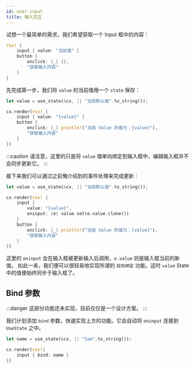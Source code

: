 ```yaml
---
id: user-input
title: 输入交互
---
```


试想一个最简单的需求，我们希望获取一个 Input 框中的内容：

```rust
rsx! {
    input { value: "当前值" }
    button {
        onclick: |_| {},
        "获取输入内容"
    }
}
```

先完成第一步，我们将 `value` 的当前值用一个 `state` 保存：

```rust
let value = use_state(&cx, || "当前默认值".to_string());

cx.render(rsx! {
    input { value: "{value}" }
    button {
        onclick: |_| println!("当前 Value 的值为：{value}"),
        "获取输入内容"
    }   
})
```
:::caution
请注意，这里的只是将 `value` 值单向绑定到输入框中，编辑输入框并不会同步更新它。
:::

接下来我们可以通过之前俺介绍到的事件处理来完成更新：

```rust
let value = use_state(&cx, || "当前默认值".to_string());

cx.render(rsx! {
    input {
        value: "{value}",
        oninput: |e| value.set(e.value.clone())
    }
    button {
        onclick: |_| println!("当前 Value 的值为：{value}"),
        "获取输入内容"
    }   
})
```

这里的 `oninput` 会在输入框被更新输入后调用，`e.value` 则是输入框当前的新值。
如此一来，我们便可以很轻易地实现所谓的 `双向绑定` 功能。这时 `value` State 中的值便始终同步于输入框了。

## Bind 参数

:::danger
这部分功能还未实现，目前仅仅是一个设计方案。
:::

我们计划添加 `bind` 参数，快速实现上方的功能。它会自动将 `oninput` 连接到 `UseState` 之中。

```rust
let name = use_state(&cx, || "Sam".to_string());

cx.render(rsx!{
    input { bind: name }
})
```
